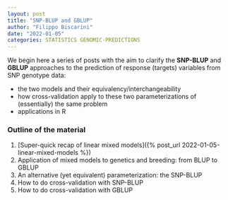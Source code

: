 ```yaml
---
layout: post
title: "SNP-BLUP and GBLUP"
author: "Filippo Biscarini"
date: "2022-01-05"
categories: STATISTICS GENOMIC-PREDICTIONS
---
```


We begin here a series of posts with the aim to clarify the **SNP-BLUP** and **GBLUP** approaches 
to the prediction of response (targets) variables from SNP genotype data:

- the two models and their equivalency/interchangeability
- how cross-validation apply to these two parameterizations of (essentially) the same problem
- applications in R

### Outline of the material
1. [Super-quick recap of linear mixed models]({% post_url 2022-01-05-linear-mixed-models %})
2. Application of mixed models to genetics and breeding: from BLUP to GBLUP
3. An alternative (yet equivalent) parameterization: the SNP-BLUP
4. How to do cross-validation with SNP-BLUP
5. How to do cross-validation with GBLUP

